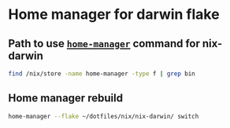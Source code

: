 # Home manager for darwin flake

## Path to use [`home-manager`](https://nix-community.github.io/home-manager/index.xhtml#ch-usage) command for nix-darwin

```bash
find /nix/store -name home-manager -type f | grep bin
```

## Home manager rebuild

```bash
home-manager --flake ~/dotfiles/nix/nix-darwin/ switch
```
